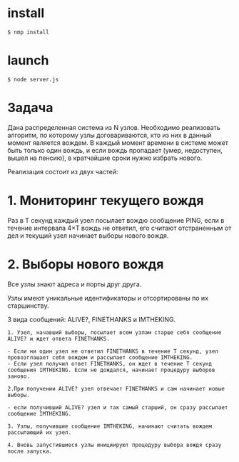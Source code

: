 # install

    $ nmp install

# launch

    $ node server.js
    
    
# Задача
Дана распределенная система из N узлов. Необходимо реализовать алгоритм, по которому узлы договариваются, кто из них в данный момент является вождем. В каждый момент времени в системе может быть только один вождь, и если вождь пропадает (умер, недоступен, вышел на пенсию), в кратчайшие сроки нужно избрать нового.

Реализация состоит из двух частей:

# 1. Мониторинг текущего вождя
Раз в T секунд каждый узел посылает вождю сообщение PING, если в течение интервала 4×T вождь не ответил, его считают отстраненным от дел и текущий узел начинает выборы нового вождя.

# 2. Выборы нового вождя
Все узлы знают адреса и порты друг друга.

Узлы имеют уникальные идентификаторы и отсортированы по их старшинству.

3 вида сообщений: ALIVE?, FINETHANKS и IMTHEKING.

    1. Узел, начавший выборы, посылает всем узлам старше себя сообщение ALIVE? и ждет ответа FINETHANKS.

    - Если ни один узел не ответил FINETHANKS в течение T секунд, узел провозглашает себя вождем и рассылает сообщение IMTHEKING.
    - Если узел получил ответ FINETHANKS, он ждет в течение T секунд сообщения IMTHEKING. Если не дождался, начинает процедуру выборов заново. 
    
    2.При получении ALIVE? узел отвечает FINETHANKS и cам начинает новые выборы.
    
    - если получивший ALIVE? узел и так самый старший, он сразу рассылает сообщение IMTHEKING. 
    
    3. Узлы, получившие сообщение IMTHEKING, начинают считать вождем рассылающий их узел.
    
    4. Вновь запустившиеся узлы инициируют процедуру выбора вождя сразу после запуска. 
